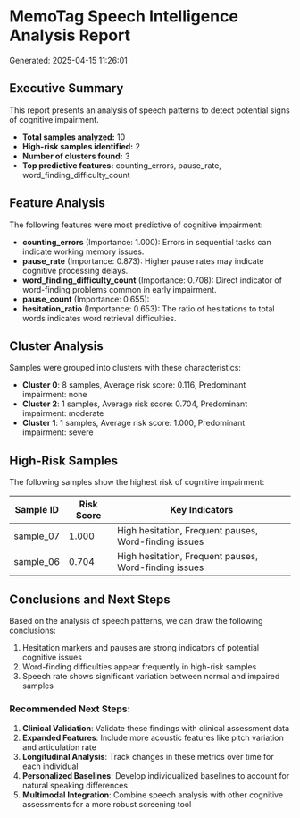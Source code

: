 # MemoTag Speech Intelligence Analysis Report
Generated: 2025-04-15 11:26:01

## Executive Summary

This report presents an analysis of speech patterns to detect potential signs of cognitive impairment.

- **Total samples analyzed:** 10
- **High-risk samples identified:** 2
- **Number of clusters found:** 3
- **Top predictive features:** counting_errors, pause_rate, word_finding_difficulty_count

## Feature Analysis

The following features were most predictive of cognitive impairment:

- **counting_errors** (Importance: 1.000): Errors in sequential tasks can indicate working memory issues.
- **pause_rate** (Importance: 0.873): Higher pause rates may indicate cognitive processing delays.
- **word_finding_difficulty_count** (Importance: 0.708): Direct indicator of word-finding problems common in early impairment.
- **pause_count** (Importance: 0.655): 
- **hesitation_ratio** (Importance: 0.653): The ratio of hesitations to total words indicates word retrieval difficulties.

## Cluster Analysis

Samples were grouped into clusters with these characteristics:

- **Cluster 0**: 8 samples, Average risk score: 0.116, Predominant impairment: none
- **Cluster 2**: 1 samples, Average risk score: 0.704, Predominant impairment: moderate
- **Cluster 1**: 1 samples, Average risk score: 1.000, Predominant impairment: severe

## High-Risk Samples

The following samples show the highest risk of cognitive impairment:

| Sample ID | Risk Score | Key Indicators |
|-----------|------------|---------------|
| sample_07 | 1.000 | High hesitation, Frequent pauses, Word-finding issues |
| sample_06 | 0.704 | High hesitation, Frequent pauses, Word-finding issues |

## Conclusions and Next Steps

Based on the analysis of speech patterns, we can draw the following conclusions:

1. Hesitation markers and pauses are strong indicators of potential cognitive issues
2. Word-finding difficulties appear frequently in high-risk samples
3. Speech rate shows significant variation between normal and impaired samples

### Recommended Next Steps:

1. **Clinical Validation**: Validate these findings with clinical assessment data
2. **Expanded Features**: Include more acoustic features like pitch variation and articulation rate
3. **Longitudinal Analysis**: Track changes in these metrics over time for each individual
4. **Personalized Baselines**: Develop individualized baselines to account for natural speaking differences
5. **Multimodal Integration**: Combine speech analysis with other cognitive assessments for a more robust screening tool
